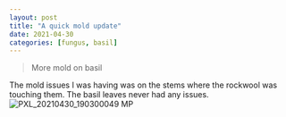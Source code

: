 ```yaml
---
layout: post
title: "A quick mold update"
date: 2021-04-30
categories: [fungus, basil]
---
```


> More mold on basil

The mold issues I was having was on the stems where the rockwool was touching them. The basil leaves never had any issues.
![PXL_20210430_190300049 MP](https://user-images.githubusercontent.com/352979/124200012-4a3cfc80-daa2-11eb-995b-c887ec1909e8.jpg)
